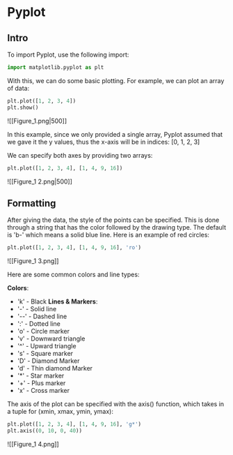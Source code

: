 # Pyplot
## Intro
To import Pyplot, use the following import:

```python
import matplotlib.pyplot as plt
```

With this, we can do some basic plotting. For example, we can plot an array of data:
```python
plt.plot([1, 2, 3, 4])
plt.show()
```
![[Figure_1.png|500]]

In this example, since we only provided a single array, Pyplot assumed that we gave it the y values, thus the x-axis will be in indices: [0, 1, 2, 3]

We can specify both axes by providing two arrays:
```python
plt.plot([1, 2, 3, 4], [1, 4, 9, 16])
```
![[Figure_1 2.png|500]]

## Formatting
After giving the data, the style of the points can be specified. This is done through a string that has the color followed by the drawing type. The default is 'b-' which means a solid blue line. Here is an example of red circles:
```python
plt.plot([1, 2, 3, 4], [1, 4, 9, 16], 'ro')
```
![[Figure_1 3.png]]

Here are some common colors and line types:

**Colors**:
- 'k' - Black
**Lines & Markers**:
- '-' - Solid line
- '--' - Dashed line
- ':' - Dotted line
- 'o' - Circle marker
- 'v' - Downward triangle
- '^' - Upward triangle
- 's' - Square marker
- 'D' - Diamond Marker
- 'd' - Thin diamond Marker
- '\*' - Star marker
- '+' - Plus marker
- 'x' - Cross marker

The axis of the plot can be specified with the axis() function, which takes in a tuple for (xmin, xmax, ymin, ymax):
```python
plt.plot([1, 2, 3, 4], [1, 4, 9, 16], 'g*')
plt.axis((0, 10, 0, 40))
```
![[Figure_1 4.png]]
